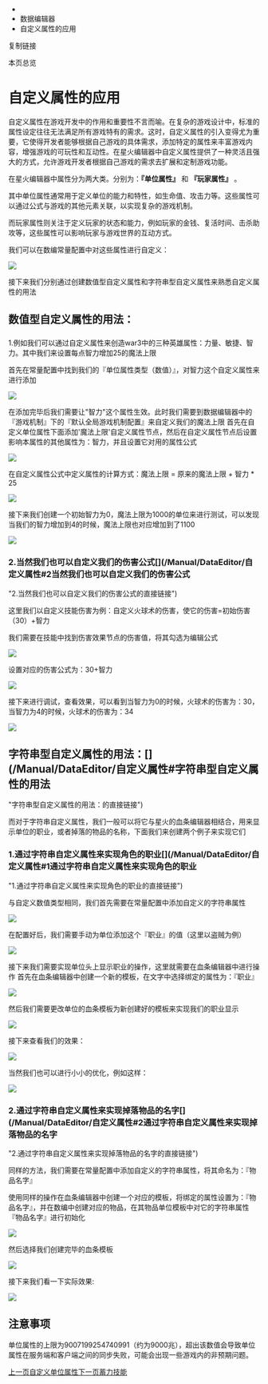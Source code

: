  * [](/)
  * 数据编辑器
  * 自定义属性的应用

复制链接

本页总览

# 自定义属性的应用

自定义属性在游戏开发中的作用和重要性不言而喻。在复杂的游戏设计中，标准的属性设定往往无法满足所有游戏特有的需求。这时，自定义属性的引入变得尤为重要，它使得开发者能够根据自己游戏的具体需求，添加特定的属性来丰富游戏内容，增强游戏的可玩性和互动性。在星火编辑器中自定义属性提供了一种灵活且强大的方式，允许游戏开发者根据自己游戏的需求去扩展和定制游戏功能。

在星火编辑器中属性分为两大类。分别为：**『单位属性』** 和 **『玩家属性』** 。

其中单位属性通常用于定义单位的能力和特性，如生命值、攻击力等。这些属性可以通过公式与游戏的其他元素关联，以实现复杂的游戏机制。

而玩家属性则关注于定义玩家的状态和能力，例如玩家的金钱、复活时间、击杀助攻等，这些属性可以影响玩家与游戏世界的互动方式。

我们可以在数编常量配置中对这些属性进行自定义：

![](https://doc.sce.xd.com/assets/images/常量配置-263fd4dd02d6162e6b294cc3ff1d0f86.png)

接下来我们分别通过创建数值型自定义属性和字符串型自定义属性来熟悉自定义属性的用法

## 数值型自定义属性的用法：[​](/Manual/DataEditor/自定义属性#数值型自定义属性的用法 "数值型自定义属性的用法：的直接链接")

###
1.例如我们可以通过自定义属性来创造war3中的三种英雄属性：力量、敏捷、智力。其中我们来设置每点智力增加25的魔法上限[​](/Manual/DataEditor/自定义属性#1例如我们可以通过自定义属性来创造war3中的三种英雄属性力量敏捷智力其中我们来设置每点智力增加25的魔法上限
"1.例如我们可以通过自定义属性来创造war3中的三种英雄属性：力量、敏捷、智力。其中我们来设置每点智力增加25的魔法上限的直接链接")

首先在常量配置中找到我们的『单位属性类型（数值）』，对智力这个自定义属性来进行添加

![](https://doc.sce.xd.com/assets/images/智力-e03ccf3333ce1d0d2d73a0a8608125a3.png)

在添加完毕后我们需要让"智力"这个属性生效。此时我们需要到数据编辑器中的『游戏机制』下的『默认全局游戏机制配置』来自定义我们的魔法上限
首先在自定义单位属性下面添加'魔法上限'自定义属性节点，然后在自定义属性节点后设置影响本属性的其他属性为：智力，并且设置它对用的属性公式

![](https://doc.sce.xd.com/assets/images/编辑魔法上限-1e7cd3fc144a992200d20e48c8661996.png)

在自定义属性公式中定义属性的计算方式：魔法上限 = 原来的魔法上限 + 智力 * 25

![](https://doc.sce.xd.com/assets/images/公式计算魔法上限-1dcb4edf2f831e8adb73fa560fbf537c.png)

接下来我们创建一个初始智力为0，魔法上限为1000的单位来进行测试，可以发现当我们的智力增加到4的时候，魔法上限也对应增加到了1100

![](https://doc.sce.xd.com/assets/images/魔法上限对比-f1db218e94a863baa96225c3b88ee7bc.png)

### 2.当然我们也可以自定义我们的伤害公式[​](/Manual/DataEditor/自定义属性#2当然我们也可以自定义我们的伤害公式
"2.当然我们也可以自定义我们的伤害公式的直接链接")

这里我们以自定义技能伤害为例：自定义火球术的伤害，使它的伤害=初始伤害（30）+智力

我们需要在技能中找到伤害效果节点的伤害值，将其勾选为编辑公式

![](https://doc.sce.xd.com/assets/images/数编技能伤害-e34a6a2af61987f3d20b071576fef33b.png)

设置对应的伤害公式为：30+智力

![](https://doc.sce.xd.com/assets/images/火球公式-7ba81e28912278a1e04038287d1c3aa5.png)

接下来进行调试，查看效果，可以看到当智力为0的时候，火球术的伤害为：30，当智力为4的时候，火球术的伤害为：34

![](https://doc.sce.xd.com/assets/images/火球对比-d95f603915cc2bdeb7ac9a707371d2c8.png)

## 字符串型自定义属性的用法：[​](/Manual/DataEditor/自定义属性#字符串型自定义属性的用法
"字符串型自定义属性的用法：的直接链接")

而对于字符串自定义属性，我们一般可以将它与星火的血条编辑器相结合，用来显示单位的职业，或者掉落的物品的名称，下面我们来创建两个例子来实现它们

### 1.通过字符串自定义属性来实现角色的职业[​](/Manual/DataEditor/自定义属性#1通过字符串自定义属性来实现角色的职业
"1.通过字符串自定义属性来实现角色的职业的直接链接")

与自定义数值类型相同，我们首先需要在常量配置中添加自定义的字符串属性

![](https://doc.sce.xd.com/assets/images/字符串添加-b725fb9926401744ea1ee289f239b3e1.png)

在配置好后，我们需要手动为单位添加这个『职业』的值（这里以盗贼为例）

![](https://doc.sce.xd.com/assets/images/盗贼-ccbdd8fbc1bd506702e5f5a477823d43.png)

接下来我们需要实现单位头上显示职业的操作，这里就需要在血条编辑器中进行操作 首先在血条编辑器中创建一个新的模板，在文字中选择绑定的属性为：『职业』

![](https://doc.sce.xd.com/assets/images/血条绑定职业-338f6ae025519ed320a23eb41b45e40a.png)

然后我们需要更改单位的血条模板为新创建好的模板来实现我们的职业显示

![](https://doc.sce.xd.com/assets/images/更换血条模板-733322f9e9a2fa9af3cfb08eff006424.png)

接下来查看我们的效果：

![](https://doc.sce.xd.com/assets/images/职业效果-9a288e23b2a49d56579f4270c72e4412.png)

当然我们也可以进行小小的优化，例如这样：

![](https://doc.sce.xd.com/assets/images/小小的优化-95c9e78e8264c6b34089a719ad9dd894.png)

### 2.通过字符串自定义属性来实现掉落物品的名字[​](/Manual/DataEditor/自定义属性#2通过字符串自定义属性来实现掉落物品的名字
"2.通过字符串自定义属性来实现掉落物品的名字的直接链接")

同样的方法，我们需要在常量配置中添加自定义的字符串属性，将其命名为：『物品名字』

使用同样的操作在血条编辑器中创建一个对应的模板，将绑定的属性设置为：『物品名字』，并在数编中创建对应的物品，在其物品单位模板中对它的字符串属性『物品名字』进行初始化

![](https://doc.sce.xd.com/assets/images/物品-e59faaf21eedb3ceaee5e42ff1987993.png)

然后选择我们创建完毕的血条模板

![](https://doc.sce.xd.com/assets/images/更换物品模板-ad728e9ed2cc4991ef6b6f134ead7c3e.png)

接下来我们看一下实际效果:

![](https://doc.sce.xd.com/assets/images/物品演示-90cfa5de325c654de3491eabf48caa11.png)

## 注意事项[​](/Manual/DataEditor/自定义属性#注意事项 "注意事项的直接链接")

单位属性的上限为9007199254740991（约为9000兆），超出该数值会导致单位属性在服务端和客户端之间的同步失败，可能会出现一些游戏内的非预期问题。

[上一页自定义单位属性](/Manual/DataEditor/自定义单位属性)[下一页蓄力技能](/Manual/DataEditor/蓄力技能)



